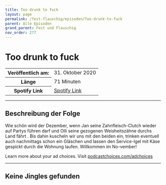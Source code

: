 ```yaml
---
title: Too drunk to fuck
layout: page
permalink: /fest-flauschig/episoden/Too-drunk-to-fuck
parent: Alle Episoden
grand_parent: Fest und Flauschig
nav_order: 277
---
```


# Too drunk to fuck
<table class="resp-table dcf-table dcf-table-responsive dcf-table-bordered dcf-table-striped dcf-w-100%">
                    <tbody>
                        <tr>
                            <th scope="row">Veröffentlich am:</th>
                            <td data-label="Veröffentlich am:">31. Oktober 2020</td>
                        </tr>
                        <tr>
                            <th scope="row">Länge </th>
                            <td data-label="Länge ">71 Minuten</td>
                        </tr><tr>
                                <th scope="row">Spotify Link</th>
                                <td data-label="Spotify Link"><a href="https://open.spotify.com/episode/7LrTD3p0X41rQ7Tj1ytJng">Spotify Link</a></td>
                            </tr></tbody>
                </table>

***

## Beschreibung der Folge

<div>
<p>Wie schön wird der Dezember, wenn Jan seine Zahnfleisch-Clutch wieder auf Partys führen darf und Olli seine gezogenen Weisheitszähne durchs Land fährt . Bis dahin kuscheln wir uns mit den beiden ein, trinken eventuell auch nachmittags schon ein Gläschen und lassen den Service-Igel mit Käse gespickt durch die Wohnung laufen. Willkommen im No-vember!</p><p> </p><p>Learn more about your ad choices. Visit <a href="https://podcastchoices.com/adchoices">podcastchoices.com/adchoices</a></p>  
</div>

***

## Keine Jingles gefunden